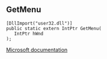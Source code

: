 ## GetMenu

```
[DllImport("user32.dll")]
public static extern IntPtr GetMenu(
   IntPtr hWnd
);
```

[Microsoft documentation](https://docs.microsoft.com/en-us/windows/win32/api/winuser/nf-winuser-getmenu)
